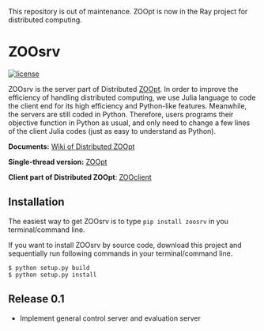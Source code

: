 This repository is out of maintenance. ZOOpt is now in the Ray project for distributed computing.

# ZOOsrv

[![license](https://img.shields.io/github/license/mashape/apistatus.svg?maxAge=2592000)](https://github.com/eyounx/ZOOjl/blob/master/LICENSE)

ZOOsrv is the server part of Distributed [ZOOpt](https://github.com/eyounx/ZOOpt). In order to improve the efficiency of handling distributed computing, we use Julia language to code the client end for its high efficiency and Python-like features. Meanwhile, the servers are still coded in Python. Therefore, users programs their objective function in Python as usual, and only need to change a few lines of the client Julia codes (just as easy to understand as Python). 

**Documents:** [Wiki of Distributed ZOOpt](https://github.com/eyounx/ZOOpt/wiki/Tutorial-of-Distributed-ZOOpt)

**Single-thread version:** [ZOOpt](https://github.com/eyounx/ZOOpt)

**Client part of Distributed ZOOpt**: [ZOOclient](https://github.com/eyounx/ZOOjl.jl)

## Installation

The easiest way to get ZOOsrv is to type `pip install zoosrv` in you terminal/command line.

If you want to install ZOOsrv by source code, download this project and sequentially run following commands in your terminal/command line.

```
$ python setup.py build
$ python setup.py install
```

## Release 0.1

- Implement general control server and evaluation server
